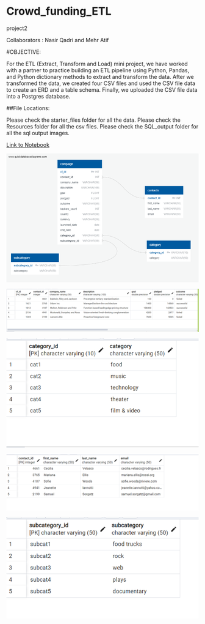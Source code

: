 # Crowd_funding_ETL
project2

Collaborators : Nasir Qadri and Mehr Atif

#OBJECTIVE:

For the ETL (Extract, Transform and Load) mini project, we have worked with a partner to practice building an ETL pipeline using Python, Pandas, and  Python dictionary methods  to extract and transform the data. After we transformed the data, we  created four CSV files and used the CSV file data to create an ERD and a table schema. Finally, we uploaded the CSV file data into a Postgres database.

##File Locations:

Please check the starter_files folder for all the data.
Please check the Resources folder for all the csv files.
Please check the SQL_output folder for all the sql output images.



[Link to Notebook](/Starter_Files/ETL_Mini_Project_NQadri_MAtif.ipynb)

![The ERD diagram of the crowdfunding database](/Starter_Files/Crowdfunding_ERD.png)



![The output for the campaigns table](/Starter_Files/SQL_outputs/campaign.png)



![The output for the category table](Starter_Files/SQL_outputs/category.png)


![The output for the contacts table](/Starter_Files/SQL_outputs/contacts.png)



![The output for the subcategory table](/Starter_Files/SQL_outputs/subcategory.png)
